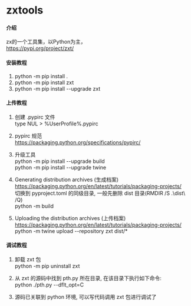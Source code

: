 # zxtools

#### 介绍
zx的一个工具集，以Python为主，  
https://pypi.org/project/zxt/

#### 安装教程

1.  python -m pip install .
2.  python -m pip install zxt
3.  python -m pip install --upgrade zxt

#### 上传教程

1.  创建 .pypirc 文件  
    type NUL > %UserProfile%\.pypirc

2.  pypirc 规范  
    https://packaging.python.org/specifications/pypirc/

3.  升级工具  
    python -m pip install --upgrade build  
    python -m pip install --upgrade twine

4.  Generating distribution archives (生成档案)  
    https://packaging.python.org/en/latest/tutorials/packaging-projects/  
    切换到 pyproject.toml 的同级目录, 一般先删除 dist 目录(RMDIR /S .\dist\ /Q)  
    python -m build

5.  Uploading the distribution archives (上传档案)  
    https://packaging.python.org/en/latest/tutorials/packaging-projects/  
    python -m twine upload --repository zxt dist/*

#### 调试教程

1.  卸载 zxt 包  
    python -m pip uninstall zxt

2.  从 zxt 的源码中找到 pth.py 所在目录, 在该目录下执行如下命令:  
    python ./pth.py --dflt_opt=C

3.  源码已关联到 python 环境, 可以写代码调用 zxt 包进行调试了
